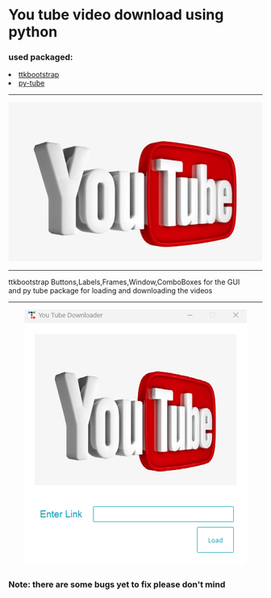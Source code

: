# You tube video download using python

### used packaged:
  <li><a href='https://ttkbootstrap.readthedocs.io/en/latest/'>ttkbootstrap</a></li>
  <li><a href='https://pytube.io/en/latest/'>py-tube</a></li>

<hr/>
<img src='./assets/logo.png' >
<hr/>

<p>ttkbootstrap Buttons,Labels,Frames,Window,ComboBoxes for the GUI<br>
and py tube package for loading and downloading the videos</p>

<hr/>
<div align='center'>
  <img src='./assets/ss.png'>
</div>

### Note: there are some bugs yet to fix please don't mind